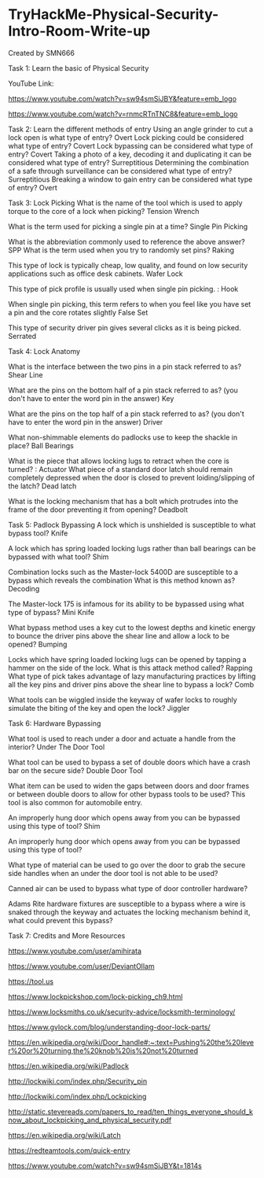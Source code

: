 # TryHackMe-Physical-Security-Intro-Room-Write-up
Created by SMN666 



Task 1: 
Learn the basic of Physical Security

YouTube Link:

https://www.youtube.com/watch?v=sw94smSiJBY&feature=emb_logo

https://www.youtube.com/watch?v=rnmcRTnTNC8&feature=emb_logo

Task 2:
Learn the different methods of entry
Using an angle grinder to cut a lock open is what type of entry? Overt
Lock picking could be considered what type of entry? Covert
Lock bypassing can be considered what type of entry? Covert
Taking a photo of a key, decoding it and duplicating it can be considered what type of entry? Surreptitious
Determining the combination of a safe through surveillance can be considered what type of entry? Surreptitious
Breaking a window to gain entry can be considered what type of entry? Overt

Task 3:
Lock Picking
What is the name of the tool which is used to apply torque to the core of a lock when picking?
Tension Wrench

What is the term used for picking a single pin at a time?
Single Pin Picking

What is the abbreviation commonly used to reference the above answer? SPP
What is the term used when you try to randomly set pins?
Raking

This type of lock is typically cheap, low quality, and found on low security applications such as office desk cabinets.
Wafer Lock

This type of pick profile is usually used when single pin picking. : Hook

When single pin picking, this term refers to when you feel like you have set a pin and the core rotates slightly
False Set

This type of security driver pin gives several clicks as it is being picked. Serrated

Task 4:
Lock Anatomy

What is the interface between the two pins in a pin stack referred to as? Shear Line

What are the pins on the bottom half of a pin stack referred to as? (you don't have to enter the word pin in the answer)
Key

What are the pins on the top half of a pin stack referred to as? (you don't have to enter the word pin in the answer)
Driver

What non-shimmable elements do padlocks use to keep the shackle in place?
Ball Bearings

What is the piece that allows locking lugs to retract when the core is turned? : Actuator
What piece of a standard door latch should remain completely depressed when the door is closed to prevent loiding/slipping of the latch?
Dead latch


What is the locking mechanism that has a bolt which protrudes into the frame of the door preventing it from opening?
Deadbolt

Task 5:
Padlock Bypassing
A lock which is unshielded is susceptible to what bypass tool?
Knife

A lock which has spring loaded locking lugs rather than ball bearings can be bypassed with what tool?
Shim

Combination locks such as the Master-lock 5400D are susceptible to a bypass which reveals the combination What is this method known as?
Decoding

The Master-lock 175 is infamous for its ability to be bypassed using what type of bypass?
Mini Knife


What bypass method uses a key cut to the lowest depths and kinetic energy to bounce the driver pins above the shear line and allow a lock to be opened?
Bumping

Locks which have spring loaded locking lugs can be opened by tapping a hammer on the side of the lock. What is this attack method called?
Rapping
What type of pick takes advantage of lazy manufacturing practices by lifting all the key pins and driver pins above the shear line to bypass a lock?
Comb

What tools can be wiggled inside the keyway of wafer locks to roughly simulate the biting of the key and open the lock?
Jiggler

Task 6: Hardware Bypassing

What tool is used to reach under a door and actuate a handle from the interior?
Under The Door Tool

What tool can be used to bypass a set of double doors which have a crash bar on the secure side?
Double Door Tool


What item can be used to widen the gaps between doors and door frames or between double doors to allow for other bypass tools to be used? This tool is also common for automobile entry.



An improperly hung door which opens away from you can be bypassed using this type of tool?
Shim

An improperly hung door which opens away from you can be bypassed using this type of tool?


What type of material can be used to go over the door to grab the secure side handles when an under the door tool is not able to be used?


Canned air can be used to bypass what type of door controller hardware?


Adams Rite hardware fixtures are susceptible to a bypass where a wire is snaked through the keyway and actuates the locking mechanism behind it, what could prevent this bypass?



Task 7: Credits and More Resources

https://www.youtube.com/user/amihirata

https://www.youtube.com/user/DeviantOllam

https://tool.us

https://www.lockpickshop.com/lock-picking_ch9.html

https://www.locksmiths.co.uk/security-advice/locksmith-terminology/

https://www.gvlock.com/blog/understanding-door-lock-parts/

https://en.wikipedia.org/wiki/Door_handle#:~:text=Pushing%20the%20lever%20or%20turning,the%20knob%20is%20not%20turned

https://en.wikipedia.org/wiki/Padlock

http://lockwiki.com/index.php/Security_pin

http://lockwiki.com/index.php/Lockpicking

http://static.stevereads.com/papers_to_read/ten_things_everyone_should_know_about_lockpicking_and_physical_security.pdf

https://en.wikipedia.org/wiki/Latch

https://redteamtools.com/quick-entry

https://www.youtube.com/watch?v=sw94smSiJBY&t=1814s



